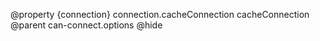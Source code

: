 @property {connection} connection.cacheConnection cacheConnection
@parent can-connect.options
@hide
